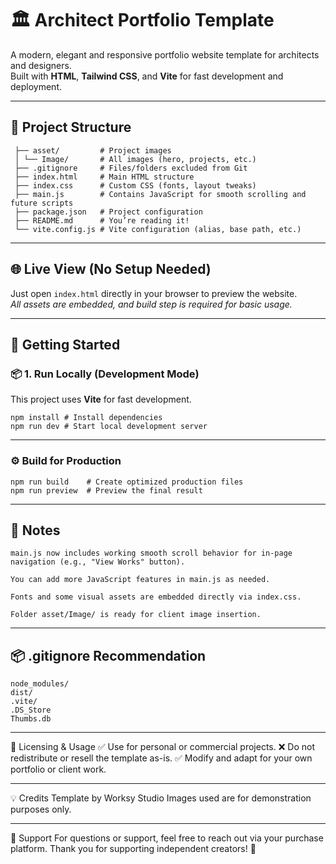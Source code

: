 # 🏛️ Architect Portfolio Template

A modern, elegant and responsive portfolio website template for architects and designers.  
Built with **HTML**, **Tailwind CSS**, and **Vite** for fast development and deployment.

---

## 📁 Project Structure
```
 ├── asset/         # Project images 
 │ └── Image/       # All images (hero, projects, etc.)
 ├── .gitignore     # Files/folders excluded from Git
 ├── index.html     # Main HTML structure
 ├── index.css      # Custom CSS (fonts, layout tweaks)
 ├── main.js        # Contains JavaScript for smooth scrolling and future scripts
 ├── package.json   # Project configuration
 ├── README.md      # You’re reading it!
 └── vite.config.js # Vite configuration (alias, base path, etc.)
```

---

## 🌐 Live View (No Setup Needed)

Just open `index.html` directly in your browser to preview the website.  
*All assets are embedded, and <no> build step is required for basic usage.*

---

## 🚀 Getting Started

### 📦 1. Run Locally (Development Mode)

This project uses **Vite** for fast development.  
```
npm install # Install dependencies
npm run dev # Start local development server
```
---

### ⚙️ Build for Production
```
npm run build    # Create optimized production files
npm run preview  # Preview the final result
```
---

## 🧠 Notes
```
main.js now includes working smooth scroll behavior for in-page navigation (e.g., "View Works" button).

You can add more JavaScript features in main.js as needed.

Fonts and some visual assets are embedded directly via index.css.

Folder asset/Image/ is ready for client image insertion.
```
---

## 📦 .gitignore Recommendation
```
node_modules/
dist/
.vite/
.DS_Store
Thumbs.db
```

---

💼 Licensing & Usage
✅ Use for personal or commercial projects.
❌ Do not redistribute or resell the template as-is.
✅ Modify and adapt for your own portfolio or client work.

---

💡 Credits
Template by Worksy Studio
Images used are for demonstration purposes only.

---

📩 Support
For questions or support, feel free to reach out via your purchase platform.
Thank you for supporting independent creators! 🙏
